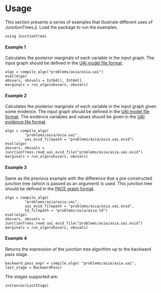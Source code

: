 # Usage

This section presents a series of examples that illustrate different uses of
JunctionTrees.jl. Load the package to run the examples.

```@example main
using JunctionTrees
```

#### Example 1

Calculates the posterior marginals of each variable in the input graph. The
input graph should be defined in the [UAI model file format](@ref).

```@example main
algo = compile_algo("problems/asia/asia.uai")
eval(algo)
obsvars, obsvals = Int64[], Int64[]
marginals = run_algo(obsvars, obsvals)
```

#### Example 2

Calculates the posterior marginals of each variable in the input graph given
some evidence. The input graph should be defined in the [UAI model file
format](@ref). The evidence variables and values should be given in the [UAI
evidence file format](@ref).

```@example main
algo = compile_algo(
         "problems/asia/asia.uai",
         uai_evid_filepath = "problems/asia/asia.uai.evid")
eval(algo)
obsvars, obsvals = JunctionTrees.read_uai_evid_file("problems/asia/asia.uai.evid")
marginals = run_algo(obsvars, obsvals)
```

#### Example 3

Same as the previous example with the difference that a pre-constructed
junction tree (which is passed as an argument) is used. This junction tree
should be defined in the [PACE graph format](@ref).

```@example main
algo = compile_algo(
         "problems/asia/asia.uai",
         uai_evid_filepath = "problems/asia/asia.uai.evid",
         td_filepath = "problems/asia/asia.td")
eval(algo)
obsvars, obsvals = JunctionTrees.read_uai_evid_file("problems/asia/asia.uai.evid")
marginals = run_algo(obsvars, obsvals)
```

#### Example 4

Returns the expression of the junction tree algorithm up to the backward pass
stage.

```@example main
backward_pass_expr = compile_algo( "problems/asia/asia.uai", last_stage = BackwardPass)
```

The stages supported are:

```@example main
instances(LastStage)
```

